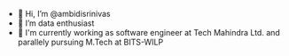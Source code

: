 - 👋 Hi, I’m @ambidisrinivas
- 👀 I’m data enthusiast
- 🌱 I'm currently working as software engineer at Tech Mahindra Ltd. and parallely pursuing M.Tech at BITS-WILP 


<!---
ambidisrinivas/ambidisrinivas is a ✨ special ✨ repository because its `README.md` (this file) appears on your GitHub profile.
You can click the Preview link to take a look at your changes.
--->
